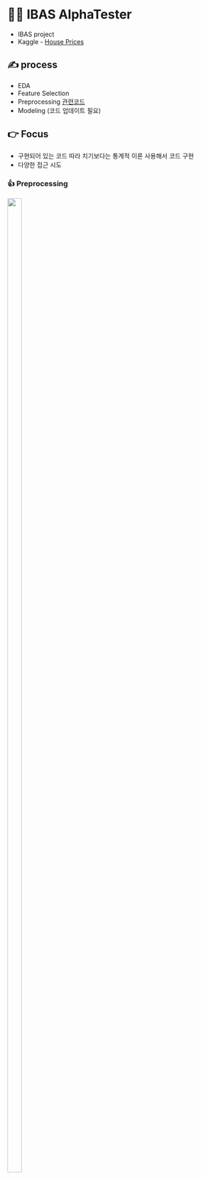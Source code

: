 # 💁‍♂️ IBAS AlphaTester
* IBAS project
* Kaggle - [House Prices](https://www.kaggle.com/c/house-prices-advanced-regression-techniques)

## ✍ process 
* EDA
* Feature Selection
* Preprocessing [관련코드](./preprocessing.ipynb)
* Modeling (코드 업데이트 필요)

## 👉 Focus
- 구현되어 있는 코드 따라 치기보다는 통계적 이론 사용해서 코드 구현
- 다양한 접근 시도

### 👍 Preprocessing
<img src="https://github.com/Park-taenam/Kaggle_HousePrice/blob/main/image/preprocessing.png" width="25%" height="75%"/>
